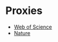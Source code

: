 # Proxies

- [Web of Science](https://www-webofscience-com.elib.tcd.ie/)
- [Nature](https://www-nature-com.elib.tcd.ie/)